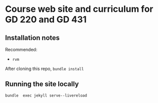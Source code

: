 # Course web site and curriculum for GD 220 and GD 431

## Installation notes
Recommended:
- `rvm`

After cloning this repo, `bundle install`

## Running the site locally
`bundle  exec jekyll serve--livereload`

